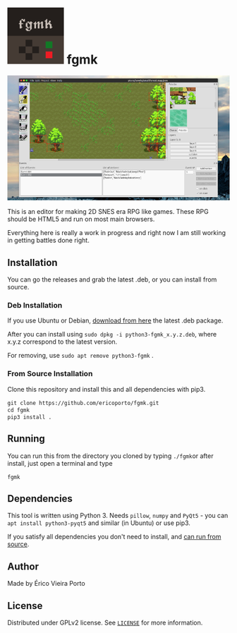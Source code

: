 ![Icon](iconTiny.png) fgmk
==========================

![Screenshot](screenshot.png)

This is an editor for making 2D SNES era RPG like games. These RPG should be HTML5 and run on most main browsers.

Everything here is really a work in progress and right now I am still working in getting battles done right.

Installation
------------

You can go the releases and grab the latest .deb, or you can install from source.

### Deb Installation

If you use Ubuntu or Debian, [download from here](https://github.com/ericoporto/fgmk/releases) the latest .deb package.

After you can install using `sudo dpkg -i python3-fgmk_x.y.z.deb`, where x.y.z correspond to the latest version.

For removing, use `sudo apt remove python3-fgmk` .

### From Source Installation

Clone this repository and install this and all dependencies with pip3.

    git clone https://github.com/ericoporto/fgmk.git
    cd fgmk
    pip3 install .

Running
-------

You can run this from the directory you cloned by typing `./fgmk`or after install, just open a terminal and type

    fgmk


Dependencies
------------

This tool is written using Python 3. Needs `pillow`, `numpy` and `PyQt5` - you can `apt install python3-pyqt5` and
similar (in Ubuntu) or use pip3.

If you satisfy all dependencies you don't need to install, and [can run from source](#running).

Author
------

Made by Érico Vieira Porto

License
-------

Distributed under GPLv2 license. See [`LICENSE`](LICENSE) for more information.
